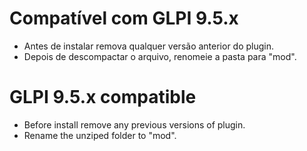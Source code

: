 
# Compatível com GLPI 9.5.x

- Antes de instalar remova qualquer versão anterior do plugin.
- Depois de descompactar o arquivo, renomeie a pasta para "mod".

#  GLPI 9.5.x compatible

- Before install remove any previous versions of plugin.
- Rename the unziped folder to "mod".
